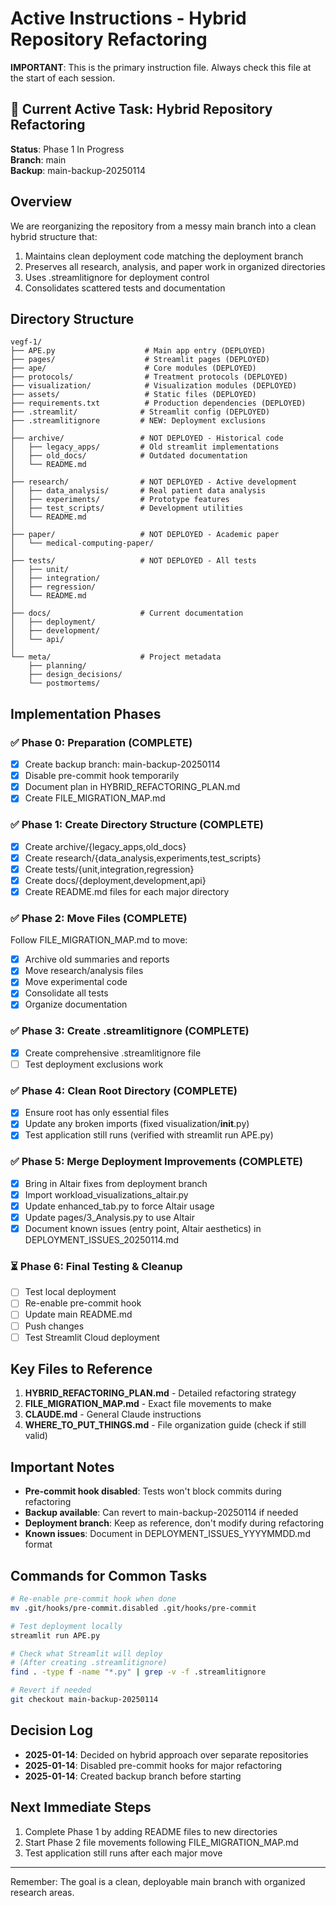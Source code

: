 # Active Instructions - Hybrid Repository Refactoring

**IMPORTANT**: This is the primary instruction file. Always check this file at the start of each session.

## 🚨 Current Active Task: Hybrid Repository Refactoring
**Status**: Phase 1 In Progress  
**Branch**: main  
**Backup**: main-backup-20250114  

## Overview

We are reorganizing the repository from a messy main branch into a clean hybrid structure that:
1. Maintains clean deployment code matching the deployment branch
2. Preserves all research, analysis, and paper work in organized directories  
3. Uses .streamlitignore for deployment control
4. Consolidates scattered tests and documentation

## Directory Structure

```
vegf-1/
├── APE.py                    # Main app entry (DEPLOYED)
├── pages/                    # Streamlit pages (DEPLOYED)
├── ape/                      # Core modules (DEPLOYED)
├── protocols/                # Treatment protocols (DEPLOYED)
├── visualization/            # Visualization modules (DEPLOYED)
├── assets/                   # Static files (DEPLOYED)
├── requirements.txt          # Production dependencies (DEPLOYED)
├── .streamlit/              # Streamlit config (DEPLOYED)
├── .streamlitignore         # NEW: Deployment exclusions
│
├── archive/                 # NOT DEPLOYED - Historical code
│   ├── legacy_apps/         # Old streamlit implementations
│   ├── old_docs/            # Outdated documentation
│   └── README.md
│
├── research/                # NOT DEPLOYED - Active development
│   ├── data_analysis/       # Real patient data analysis
│   ├── experiments/         # Prototype features
│   ├── test_scripts/        # Development utilities
│   └── README.md
│
├── paper/                   # NOT DEPLOYED - Academic paper
│   └── medical-computing-paper/
│
├── tests/                   # NOT DEPLOYED - All tests
│   ├── unit/
│   ├── integration/
│   ├── regression/
│   └── README.md
│
├── docs/                    # Current documentation
│   ├── deployment/
│   ├── development/
│   └── api/
│
└── meta/                    # Project metadata
    ├── planning/
    ├── design_decisions/
    └── postmortems/
```

## Implementation Phases

### ✅ Phase 0: Preparation (COMPLETE)
- [x] Create backup branch: main-backup-20250114
- [x] Disable pre-commit hook temporarily
- [x] Document plan in HYBRID_REFACTORING_PLAN.md
- [x] Create FILE_MIGRATION_MAP.md

### ✅ Phase 1: Create Directory Structure (COMPLETE)
- [x] Create archive/{legacy_apps,old_docs}
- [x] Create research/{data_analysis,experiments,test_scripts}
- [x] Create tests/{unit,integration,regression}
- [x] Create docs/{deployment,development,api}
- [x] Create README.md files for each major directory

### ✅ Phase 2: Move Files (COMPLETE)
Follow FILE_MIGRATION_MAP.md to move:
- [x] Archive old summaries and reports
- [x] Move research/analysis files  
- [x] Move experimental code
- [x] Consolidate all tests
- [x] Organize documentation

### ✅ Phase 3: Create .streamlitignore (COMPLETE)
- [x] Create comprehensive .streamlitignore file
- [ ] Test deployment exclusions work

### ✅ Phase 4: Clean Root Directory (COMPLETE)
- [x] Ensure root has only essential files
- [x] Update any broken imports (fixed visualization/__init__.py)
- [x] Test application still runs (verified with streamlit run APE.py)

### ✅ Phase 5: Merge Deployment Improvements (COMPLETE)
- [x] Bring in Altair fixes from deployment branch
- [x] Import workload_visualizations_altair.py
- [x] Update enhanced_tab.py to force Altair usage
- [x] Update pages/3_Analysis.py to use Altair
- [x] Document known issues (entry point, Altair aesthetics) in DEPLOYMENT_ISSUES_20250114.md

### ⏳ Phase 6: Final Testing & Cleanup
- [ ] Test local deployment
- [ ] Re-enable pre-commit hook
- [ ] Update main README.md
- [ ] Push changes
- [ ] Test Streamlit Cloud deployment

## Key Files to Reference

1. **HYBRID_REFACTORING_PLAN.md** - Detailed refactoring strategy
2. **FILE_MIGRATION_MAP.md** - Exact file movements to make
3. **CLAUDE.md** - General Claude instructions
4. **WHERE_TO_PUT_THINGS.md** - File organization guide (check if still valid)

## Important Notes

- **Pre-commit hook disabled**: Tests won't block commits during refactoring
- **Backup available**: Can revert to main-backup-20250114 if needed
- **Deployment branch**: Keep as reference, don't modify during refactoring
- **Known issues**: Document in DEPLOYMENT_ISSUES_YYYYMMDD.md format

## Commands for Common Tasks

```bash
# Re-enable pre-commit hook when done
mv .git/hooks/pre-commit.disabled .git/hooks/pre-commit

# Test deployment locally
streamlit run APE.py

# Check what Streamlit will deploy
# (After creating .streamlitignore)
find . -type f -name "*.py" | grep -v -f .streamlitignore

# Revert if needed
git checkout main-backup-20250114
```

## Decision Log

- **2025-01-14**: Decided on hybrid approach over separate repositories
- **2025-01-14**: Disabled pre-commit hooks for major refactoring
- **2025-01-14**: Created backup branch before starting

## Next Immediate Steps

1. Complete Phase 1 by adding README files to new directories
2. Start Phase 2 file movements following FILE_MIGRATION_MAP.md
3. Test application still runs after each major move

---
Remember: The goal is a clean, deployable main branch with organized research areas.